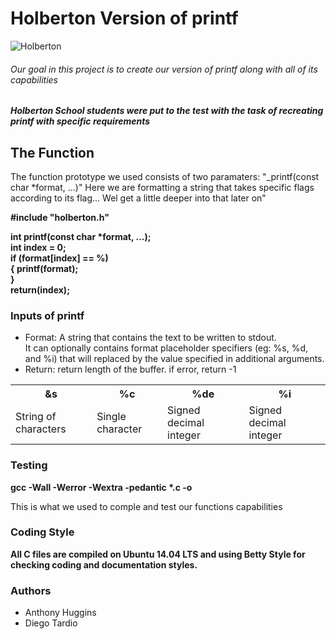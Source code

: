 <h1> Holberton Version of printf </h1>

<img src="https://course_report_production.s3.amazonaws.com/rich/rich_files/rich_files/5169/s300/instagram-feed180.jpg" alt="Holberton">

<h6> Our goal in this project is to create our version of printf along with all of its capabilities </h6>

<h5> Holberton School students were put to the test with the task of recreating printf with specific requirements </h5>

<h2> The Function </h2>

<p> The function prototype we used consists of two paramaters: "_printf(const char *format, ...)" Here we are formatting a string that takes specific flags according to its flag... Wel get a little deeper into that later on" <p>

<strong> #include "holberton.h"

int printf(const char *format, ...);
<br> int index = 0;
<br> if (format[index] == %)
<br> {
printf(format);
<br> }
<br> return(index); </strong>

<h3> Inputs of printf </h3>
<ul>
	<li> Format: A string that contains the text to be written to stdout. 
	<br> It can optionally contains format placeholder specifiers (eg: %s, %d, and %i) that will replaced by the value specified in additional arguments. </li> 
	<li> Return: return length of the buffer. if error, return -1 </li>
</ul>

<table style="width:100%">
  <tr>
    <th>&s</th>
    <th>%c</th> 
    <th>%de</th>
    <th>%i</th>
  </tr>
  <tr>
    <td>String of characters</td>
    <td>Single character</td> 
    <td>Signed decimal integer</td>
    <td>Signed decimal integer</tf>
  </tr>
</table>

<h3> Testing </h3>
<Strong> gcc -Wall -Werror -Wextra -pedantic *.c -o <output filename> </strong>
<p> This is what we used to comple and test our functions capabilities </p>

<h3> Coding Style </h3>

<strong> All C files are compiled on Ubuntu 14.04 LTS and using Betty Style for checking coding and documentation styles. </strong>

<h3> Authors </h3> 

<ul>
	<li> Anthony Huggins </li>
	<li> Diego Tardio </li>
<ul>
